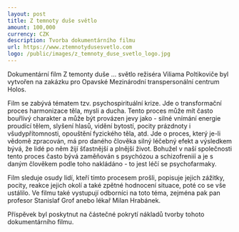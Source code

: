 ```yaml
---
layout: post
title: Z temnoty duše světlo
amount: 100,000
currency: CZK
description: Tvorba dokumentárního filmu
url: https://www.ztemnotydusesvetlo.com
logo: /public/images/z_temnoty_duse_svetlo_logo.jpg
---
```


Dokumentární film Z temonty duše ... světlo režiséra Viliama Poltikoviče byl vytvořen na zakázku pro Opavské Mezinárodní transpersonální centrum Holos.

Film se zabývá tématem tzv. psychospirituální krize. Jde o transformační proces harmonizace těla, mysli a ducha. Tento proces může mít často bouřlivý charakter a může být provázen jevy jako - silné vnímání energie proudící tělem, slyšení hlasů, vidění bytostí, pocity prázdnoty i všudypřítomnosti, opouštění fyzického těla, atd. Jde o proces, který je-li vědomě zpracován, má pro daného člověka silný léčebný efekt a výsledkem bývá, že lidé po něm žijí šťastnější a plnější život. Bohužel v naší společnosti tento proces často bývá zaměňován s psychózou a schizofreniíí a je s daným člověkem podle toho nakládáno - to jest léčí se psychofarmaky.

Film sleduje osudy lidí, kteří tímto procesem prošli, popisuje jejich zážitky, pocity, reakce jejich okolí a také zpětné hodnocení situace, poté co se vše ustálilo. Ve filmu také vystupují odborníci na toto téma, zejména pak pan profesor Stanislaf Grof anebo lékař Milan Hrabánek.

Příspěvek byl poskytnut na částečné pokrytí nákladů tvorby tohoto dokumentárního filmu.
